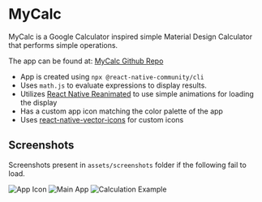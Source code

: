 # **MyCalc**

MyCalc is a Google Calculator inspired simple Material Design Calculator that performs simple operations.

The app can be found at: [MyCalc Github Repo](https://github.com/Quadrified/uvx-calculator)

- App is created using `npx @react-native-community/cli`
- Uses `math.js` to evaluate expressions to display results.
- Utilizes [React Native Reanimated](https://docs.swmansion.com/react-native-reanimated/) to use simple animations for loading the display
- Has a custom app icon matching the color palette of the app
- Uses [react-native-vector-icons](https://github.com/oblador/react-native-vector-icons) for custom icons

## Screenshots
Screenshots present in `assets/screenshots` folder if the following fail to load.

![App Icon]("./assets/screenshots/app-icon.png")
![Main App]("./assets/screenshots/main-app.png")
![Calculation Example]("./assets/screenshots/calculation.png")


